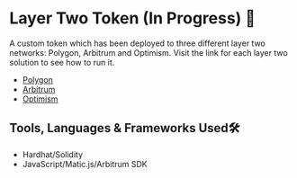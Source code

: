 # Layer Two Token (In Progress) 🔁
A custom token which has been deployed to three different layer two networks: Polygon, Arbitrum and Optimism. Visit the link for each layer two solution to see how to run it.
- [Polygon](https://github.com/zmeghji/L2Token/tree/main/Polygon)
- [Arbitrum](https://github.com/zmeghji/L2Token/tree/main/Arbitrum)
- [Optimism](https://github.com/zmeghji/L2Token/tree/main/Optimism)

## Tools, Languages & Frameworks Used🛠️
- Hardhat/Solidity
- JavaScript/Matic.js/Arbitrum SDK
